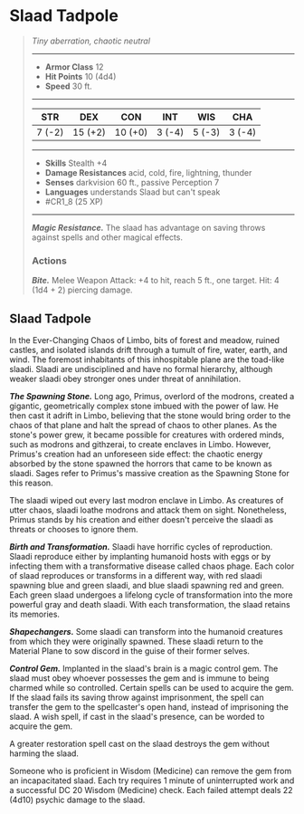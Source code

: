 # Slaad Tadpole
>*Tiny aberration, chaotic neutral*
>___
>- **Armor Class** 12
>- **Hit Points** 10 (4d4)
>- **Speed** 30 ft.
>___
>|STR|DEX|CON|INT|WIS|CHA|
>|:---:|:---:|:---:|:---:|:---:|:---:|
>|7 (-2)|15 (+2)|10 (+0)|3 (-4)|5 (-3)|3 (-4)|
>___
>- **Skills** Stealth +4
>- **Damage Resistances** acid, cold, fire, lightning, thunder
>- **Senses** darkvision 60 ft., passive Perception 7
>- **Languages** understands Slaad but can't speak
>- #CR1_8 (25 XP)
>___
>***Magic Resistance.*** The slaad has advantage on saving throws against spells and other magical effects.  
>
>### Actions
>***Bite.*** Melee Weapon Attack: +4 to hit, reach 5 ft., one target. Hit: 4 (1d4 + 2) piercing damage.

## Slaad Tadpole

In the Ever-Changing Chaos of Limbo, bits of forest and meadow, ruined castles, and isolated islands drift through a tumult of fire, water, earth, and wind. The foremost inhabitants of this inhospitable plane are the toad-like slaadi. Slaadi are undisciplined and have no formal hierarchy, although weaker slaadi obey stronger ones under threat of annihilation.

***The Spawning Stone.*** Long ago, Primus, overlord of the modrons, created a gigantic, geometrically complex stone imbued with the power of law. He then cast it adrift in Limbo, believing that the stone would bring order to the chaos of that plane and halt the spread of chaos to other planes. As the stone's power grew, it became possible for creatures with ordered minds, such as modrons and githzerai, to create enclaves in Limbo. However, Primus's creation had an unforeseen side effect: the chaotic energy absorbed by the stone spawned the horrors that came to be known as slaadi. Sages refer to Primus's massive creation as the Spawning Stone for this reason.

The slaadi wiped out every last modron enclave in Limbo. As creatures of utter chaos, slaadi loathe modrons and attack them on sight. Nonetheless, Primus stands by his creation and either doesn't perceive the slaadi as threats or chooses to ignore them.

***Birth and Transformation.*** Slaadi have horrific cycles of reproduction. Slaadi reproduce either by implanting humanoid hosts with eggs or by infecting them with a transformative disease called chaos phage. Each color of slaad reproduces or transforms in a different way, with red slaadi spawning blue and green slaadi, and blue slaadi spawning red and green. Each green slaad undergoes a lifelong cycle of transformation into the more powerful gray and death slaadi. With each transformation, the slaad retains its memories.

***Shapechangers.*** Some slaadi can transform into the humanoid creatures from which they were originally spawned. These slaadi return to the Material Plane to sow discord in the guise of their former selves.

***Control Gem.*** Implanted in the slaad's brain is a magic control gem. The slaad must obey whoever possesses the gem and is immune to being charmed while so controlled. Certain spells can be used to acquire the gem. If the slaad fails its saving throw against imprisonment, the spell can transfer the gem to the spellcaster's open hand, instead of imprisoning the slaad. A wish spell, if cast in the slaad's presence, can be worded to acquire the gem.

A greater restoration spell cast on the slaad destroys the gem without harming the slaad.

Someone who is proficient in Wisdom (Medicine) can remove the gem from an incapacitated slaad. Each try requires 1 minute of uninterrupted work and a successful DC 20 Wisdom (Medicine) check. Each failed attempt deals 22 (4d10) psychic damage to the slaad.